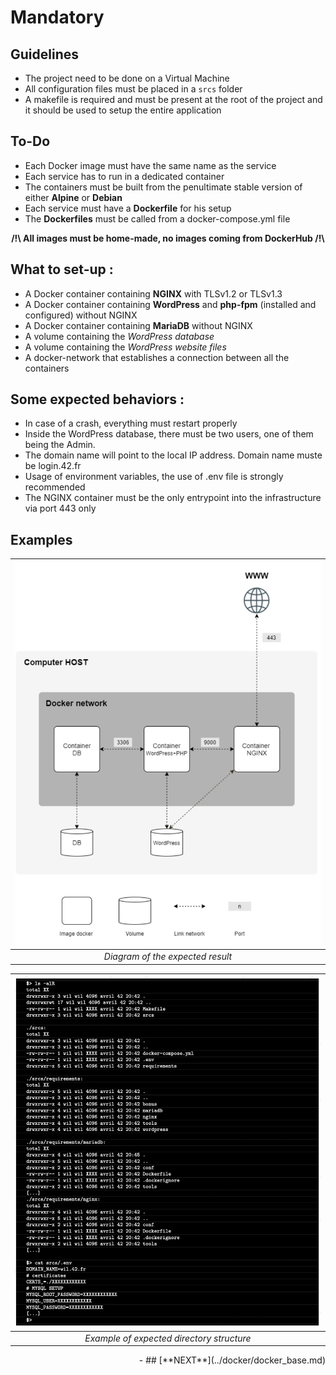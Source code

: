 # Mandatory

## Guidelines
- The project need to be done on a Virtual Machine
- All configuration files must be placed in a ```srcs``` folder
- A makefile is required and must be present at the root of the project and it should be used to setup the entire application

## To-Do
- Each Docker image must have the same name as the service
- Each service has to run in a dedicated container
- The containers must be built from the penultimate stable version of either **Alpine** or **Debian**
- Each service must have a **Dockerfile** for his setup
- The **Dockerfiles** must be called from a docker-compose.yml file

<div align="center"><b>/!\ All images must be home-made, no images coming from DockerHub /!\</b></div>

## What to set-up :
* A Docker container containing **NGINX** with TLSv1.2 or TLSv1.3
* A Docker container containing **WordPress** and **php-fpm** (installed and configured) without NGINX
* A Docker container containing **MariaDB** without NGINX
* A volume containing the _WordPress database_
* A volume containing the _WordPress website files_
* A docker-network that establishes a connection between all the containers

## Some expected behaviors :
* In case of a crash, everything must restart properly
* Inside the WordPress database, there must be two users, one of them being the Admin.
* The domain name will point to the local IP address. Domain name muste be login.42.fr
* Usage of environment variables, the use of .env file is strongly recommended
* The NGINX container must be the only entrypoint into the infrastructure via port 443 only

## Examples

| ![Expected Diagram](../../img/Diagram-Expected.png) | 
|:--:| 
| *Diagram of the expected result* |

| ![Expected files](../../img/Expected-Files.png) | 
|:--:| 
| *Example of expected directory structure* |

<div style="text-align: right">
- ## [**NEXT**](../docker/docker_base.md)
</div>
